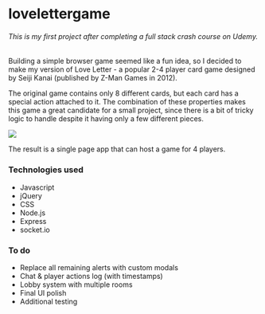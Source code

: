 # lovelettergame

###### This is my first project after completing a full stack crash course on Udemy. 

Building a simple browser game seemed like a fun idea, so I decided to make my version of Love Letter - a popular 2-4 player card game designed by Seiji Kanai (published by Z-Man Games in 2012). 

The original game contains only 8 different cards, but each card has a special action attached to it. The combination of these properties makes this game a great candidate for a small project, since there is a bit of tricky logic to handle despite it having only a few different pieces. 

![](LoveLetter.gif)





The result is a single page app that can host a game for 4 players. 



### Technologies used

- Javascript
- jQuery
- CSS
- Node.js
- Express
- socket.io



### To do

- Replace all remaining alerts with custom modals
- Chat & player actions log (with timestamps)
- Lobby system with multiple rooms
- Final UI polish
- Additional testing
